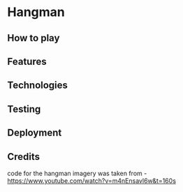 # Hangman
## How to play 
## Features
## Technologies
## Testing 
## Deployment 
## Credits
code for the hangman imagery was taken from - https://www.youtube.com/watch?v=m4nEnsavl6w&t=160s
